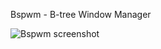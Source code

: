 Bspwm - B-tree Window Manager

![Bspwm screenshot](https://github.com/Sunderland93/dotfiles/blob/master/Bspwm/screenshot.png)
